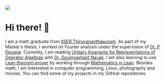 ![](https://projecteuler.net/profile/joelsleeba.png)
# Hi there! 👋
I am a math graduate from [IISER Thiruvananthapuram](https://iisertvm.ac.in). As part of my Master's thesis, I worked on Fourier analysis under the supervision of [Dr. P Devaraj](https://iisertvm.ac.in/faculty/devarajp). Currently, I am reading [Unitary Invariants for Representations of Operator Algebras](https://doi.org/10.2307/1970002) with [Dr. Soumyashant Nayak](https://www.isibang.ac.in/~soumyashant/). I am also learning to use [Lean theorem prover](https://leanprover-community.github.io/index.html) by working through [Mathematics in Lean](https://leanprover-community.github.io/mathematics_in_lean/index.html). Besides math, I am interested in computer programming, Linux, photography and movies. You can find some of my projects in my GitHub repositories.

